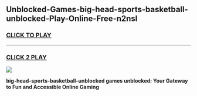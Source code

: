 
## Unblocked-Games-big-head-sports-basketball-unblocked-Play-Online-Free-n2nsl
<h3>
<a href="https://premium76.site?title=big-head-sports-basketball-unblocked&ref=26A">CLICK TO PLAY</a></h3>
<hr>

<h3>
<a href="https://premium76.site?title=big-head-sports-basketball-unblocked&ref=26A">CLICK 2 PLAY</a>
  
</h3>

<a href="https://premium76.site?title=big-head-sports-basketball-unblocked&ref=26A"><img src="https://clearcache.store/games.png"></a>


**big-head-sports-basketball-unblocked games unblocked: Your Gateway to Fun and Accessible Online Gaming**
